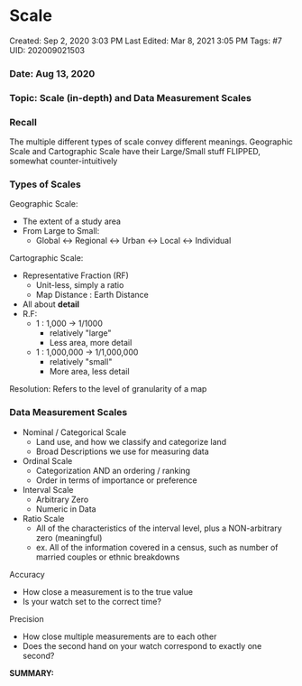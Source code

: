 # Scale

Created: Sep 2, 2020 3:03 PM
Last Edited: Mar 8, 2021 3:05 PM
Tags: #7
UID: 202009021503

### Date: Aug 13, 2020

### Topic: Scale (in-depth) and Data Measurement Scales

### Recall

The multiple different types of scale convey different meanings. Geographic Scale and Cartographic Scale have their Large/Small stuff FLIPPED, somewhat counter-intuitively

### Types of Scales

Geographic Scale:

- The extent of a study area
- From Large to Small:
    - Global ↔ Regional ↔ Urban ↔ Local ↔ Individual

Cartographic Scale:

- Representative Fraction (RF)
    - Unit-less, simply a ratio
    - Map Distance : Earth Distance
- All about **detail**
- R.F:
    - 1 : 1,000 → 1/1000
        - relatively "large"
        - Less area, more detail
    - 1 : 1,000,000 → 1/1,000,000
        - relatively "small"
        - More area, less detail

Resolution: Refers to the level of granularity of a map

### Data Measurement Scales

- Nominal / Categorical Scale
    - Land use, and how we classify and categorize land
    - Broad Descriptions we use for measuring data
- Ordinal Scale
    - Categorization AND an ordering / ranking
    - Order in terms of importance or preference
- Interval Scale
    - Arbitrary Zero
    - Numeric in Data
- Ratio Scale
    - All of the characteristics of the interval level, plus a NON-arbitrary zero (meaningful)
    - ex. All of the information covered in a census, such as number of married couples or ethnic breakdowns

Accuracy

- How close a measurement is to the true value
- Is your watch set to the correct time?

Precision

- How close multiple measurements are to each other
- Does the second hand on your watch correspond to exactly one second?

**SUMMARY:**